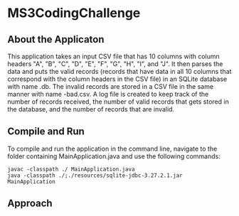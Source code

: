 # MS3CodingChallenge

About the Applicaton
--------------------

This application takes an input CSV file that has 10 columns with column headers "A", "B", "C", "D", "E", "F", "G", "H", "I", and "J". It then parses the data and puts the valid records (records that have data in all 10 columns that correspond with the column headers in the CSV file) in an SQLite database with name <input-file-name>.db. The invalid records are stored in a CSV file in the same manner with name <input-file-name>-bad.csv. A log file is created to keep track of the number of records received, the number of valid records that gets stored in the database, and the number of records that are invalid.


Compile and Run
---------------

To compile and run the application in the command line, navigate to the folder containing MainApplication.java and use the following commands:

    javac -classpath ./ MainApplication.java
    java -classpath ./;./resources/sqlite-jdbc-3.27.2.1.jar MainApplication
    
    
Approach
--------

